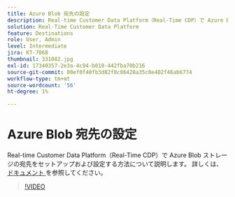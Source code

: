 ```yaml
---
title: Azure Blob 宛先の設定
description: Real-time Customer Data Platform（Real-Time CDP）で Azure Blob ストレージの宛先をセットアップおよび設定する方法について説明します。
solution: Real-Time Customer Data Platform
feature: Destinations
role: User, Admin
level: Intermediate
jira: KT-7068
thumbnail: 331082.jpg
exl-id: 17340357-2e3a-4c94-b010-442fba70b216
source-git-commit: 00ef0f40fb3d82f0c06428a35c0e402f46ab6774
workflow-type: tm+mt
source-wordcount: '56'
ht-degree: 1%

---
```


# Azure Blob 宛先の設定

Real-time Customer Data Platform（Real-Time CDP）で Azure Blob ストレージの宛先をセットアップおよび設定する方法について説明します。 詳しくは、[ ドキュメント ](https://experienceleague.adobe.com/docs/experience-platform/destinations/catalog/cloud-storage/azure-blob.html?lang=ja) を参照してください。

>[!VIDEO](https://video.tv.adobe.com/v/331082/?learn=on)

